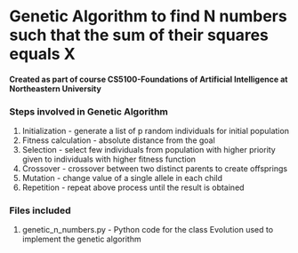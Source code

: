 # Genetic Algorithm to find N numbers such that the sum of their squares equals X
 <h4>Created as part of course CS5100-Foundations of Artificial Intelligence at Northeastern University</h4>

<div>

<h3>Steps involved in Genetic Algorithm</h3>
<ol>
 <li>Initialization - generate a list of p random individuals for initial population</li>
 <li>Fitness calculation - absolute distance from the goal</li>
 <li>Selection - select few individuals from population with higher priority given to individuals with higher fitness function</li>
 <li>Crossover - crossover between two distinct parents to create offsprings</li>
 <li>Mutation - change value of a single allele in each child</li>
 <li>Repetition - repeat above process until the result is obtained</li>
</ol>

<h3>Files included</h3>

<ol>
<li>genetic_n_numbers.py - Python code for the class Evolution used to implement the genetic algorithm</li>
</ol>

</div>
